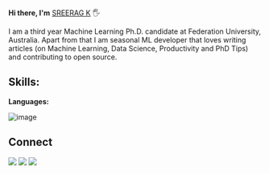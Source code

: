 **Hi there, I'm** [SREERAG K](https://www.linkedin.com/in/sreerag-radhakrishnan-599036130/) :raised_hand_with_fingers_splayed:

I am a third year Machine Learning Ph.D. candidate at Federation University, Australia. Apart from that I am seasonal ML developer that loves writing articles (on Machine Learning, Data Science, Productivity and PhD Tips) and contributing to open source.

## Skills:

**Languages:**

![image](https://user-images.githubusercontent.com/31788971/209658756-02ac0896-c853-4913-8e77-b940e115c44d.png)


## Connect
<a href="https://www.linkedin.com/in/sreerag-radhakrishnan-599036130/"><img src="https://img.shields.io/badge/linkedin-%230077B5.svg?style=for-the-badge&logo=linkedin&logoColor=white"><a> <a href="https://mail.google.com/mail/u/1/#inbox?compose=new"><img src="https://img.shields.io/badge/Gmail-D14836?style=for-the-badge&logo=gmail&logoColor=white"><a> <a href="https://twitter.com/KolathSreerag"><img src="https://img.shields.io/badge/Twitter-%231DA1F2.svg?style=for-the-badge&logo=Twitter&logoColor=white"><a>
